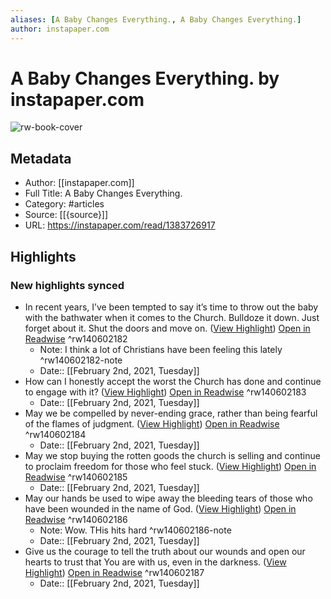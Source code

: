 ```yaml
---
aliases: [A Baby Changes Everything., A Baby Changes Everything.]
author: instapaper.com
---
```

# A Baby Changes Everything. by instapaper.com

![rw-book-cover](https://readwise-assets.s3.amazonaws.com/static/images/article2.74d541386bbf.png)

## Metadata
- Author: [[instapaper.com]]
- Full Title: A Baby Changes Everything.
- Category: #articles
- Source: [[{source}]]
- URL: https://instapaper.com/read/1383726917

## Highlights
### New highlights synced
- In recent years, I’ve been tempted to say it’s time to throw out the baby with the bathwater when it comes to the Church. Bulldoze it down. Just forget about it. Shut the doors and move on. ([View Highlight](https://instapaper.com/read/1383726917/15388064)) [Open in Readwise](https://readwise.io/open/140602182) ^rw140602182
    - Note: I think a lot of Christians have been feeling this lately ^rw140602182-note
    - Date:: [[February 2nd, 2021, Tuesday]]
- How can I honestly accept the worst the Church has done and continue to engage with it? ([View Highlight](https://instapaper.com/read/1383726917/15388080)) [Open in Readwise](https://readwise.io/open/140602183) ^rw140602183
    - Date:: [[February 2nd, 2021, Tuesday]]
- May we be compelled by never-ending grace, rather than being fearful of the flames of judgment. ([View Highlight](https://instapaper.com/read/1383726917/15388093)) [Open in Readwise](https://readwise.io/open/140602184) ^rw140602184
    - Date:: [[February 2nd, 2021, Tuesday]]
- May we stop buying the rotten goods the church is selling and continue to proclaim freedom for those who feel stuck. ([View Highlight](https://instapaper.com/read/1383726917/15388094)) [Open in Readwise](https://readwise.io/open/140602185) ^rw140602185
    - Date:: [[February 2nd, 2021, Tuesday]]
- May our hands be used to wipe away the bleeding tears of those who have been wounded in the name of God. ([View Highlight](https://instapaper.com/read/1383726917/15388101)) [Open in Readwise](https://readwise.io/open/140602186) ^rw140602186
    - Note: Wow. THis hits hard ^rw140602186-note
    - Date:: [[February 2nd, 2021, Tuesday]]
- Give us the courage to tell the truth about our wounds and open our hearts to trust that You are with us, even in the darkness. ([View Highlight](https://instapaper.com/read/1383726917/15388103)) [Open in Readwise](https://readwise.io/open/140602187) ^rw140602187
    - Date:: [[February 2nd, 2021, Tuesday]]
